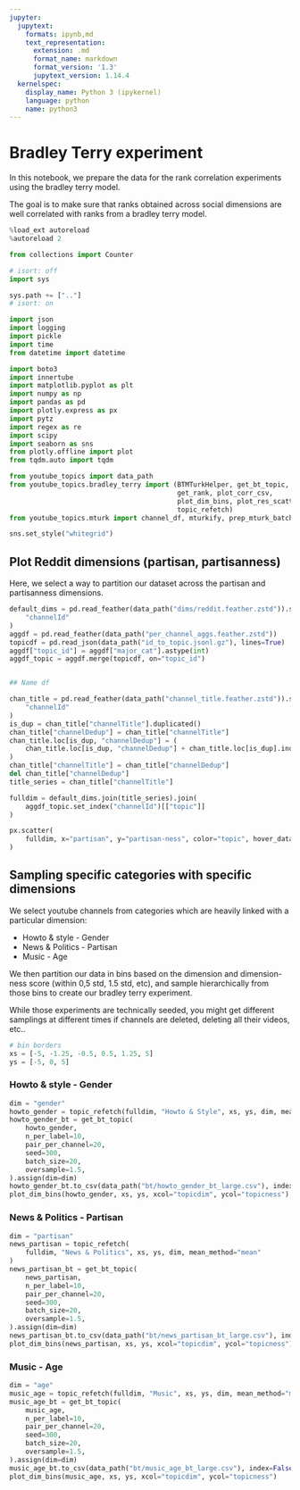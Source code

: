 ```yaml
---
jupyter:
  jupytext:
    formats: ipynb,md
    text_representation:
      extension: .md
      format_name: markdown
      format_version: '1.3'
      jupytext_version: 1.14.4
  kernelspec:
    display_name: Python 3 (ipykernel)
    language: python
    name: python3
---
```


# Bradley Terry experiment

In this notebook, we prepare the data for the rank correlation experiments using the bradley terry model.

The goal is to make sure that ranks obtained across social dimensions are well correlated with ranks from a bradley terry model.

```python
%load_ext autoreload
%autoreload 2
```

```python
from collections import Counter

# isort: off
import sys

sys.path += [".."]
# isort: on

import json
import logging
import pickle
import time
from datetime import datetime

import boto3
import innertube
import matplotlib.pyplot as plt
import numpy as np
import pandas as pd
import plotly.express as px
import pytz
import regex as re
import scipy
import seaborn as sns
from plotly.offline import plot
from tqdm.auto import tqdm

from youtube_topics import data_path
from youtube_topics.bradley_terry import (BTMTurkHelper, get_bt_topic,
                                          get_rank, plot_corr_csv,
                                          plot_dim_bins, plot_res_scatter,
                                          topic_refetch)
from youtube_topics.mturk import channel_df, mturkify, prep_mturk_batch

sns.set_style("whitegrid")
```

## Plot Reddit dimensions (partisan, partisanness)

Here, we select a way to partition our dataset across the partisan and partisanness dimensions.

```python
default_dims = pd.read_feather(data_path("dims/reddit.feather.zstd")).set_index(
    "channelId"
)
aggdf = pd.read_feather(data_path("per_channel_aggs.feather.zstd"))
topicdf = pd.read_json(data_path("id_to_topic.jsonl.gz"), lines=True)
aggdf["topic_id"] = aggdf["major_cat"].astype(int)
aggdf_topic = aggdf.merge(topicdf, on="topic_id")


## Name df

chan_title = pd.read_feather(data_path("channel_title.feather.zstd")).set_index(
    "channelId"
)
is_dup = chan_title["channelTitle"].duplicated()
chan_title["channelDedup"] = chan_title["channelTitle"]
chan_title.loc[is_dup, "channelDedup"] = (
    chan_title.loc[is_dup, "channelDedup"] + chan_title.loc[is_dup].index
)
chan_title["channelTitle"] = chan_title["channelDedup"]
del chan_title["channelDedup"]
title_series = chan_title["channelTitle"]

fulldim = default_dims.join(title_series).join(
    aggdf_topic.set_index("channelId")[["topic"]]
)
```

```python
px.scatter(
    fulldim, x="partisan", y="partisan-ness", color="topic", hover_data=["channelTitle"]
)
```

## Sampling specific categories with specific dimensions

We select youtube channels from categories which are heavily linked with a particular dimension:

- Howto & style - Gender
- News & Politics - Partisan
- Music - Age

We then partition our data in bins based on the dimension and dimension-ness score (within 0,5 std, 1.5 std, etc), and sample hierarchically from those bins to create our bradley terry experiment.

While those experiments are technically seeded, you might get different samplings at different times if channels are deleted, deleting all their videos, etc..

```python
# bin borders
xs = [-5, -1.25, -0.5, 0.5, 1.25, 5]
ys = [-5, 0, 5]
```

### Howto & style - Gender

```python
dim = "gender"
howto_gender = topic_refetch(fulldim, "Howto & Style", xs, ys, dim, mean_method="mean")
howto_gender_bt = get_bt_topic(
    howto_gender,
    n_per_label=10,
    pair_per_channel=20,
    seed=300,
    batch_size=20,
    oversample=1.5,
).assign(dim=dim)
howto_gender_bt.to_csv(data_path("bt/howto_gender_bt_large.csv"), index=False)
plot_dim_bins(howto_gender, xs, ys, xcol="topicdim", ycol="topicness")
```

### News & Politics - Partisan

```python
dim = "partisan"
news_partisan = topic_refetch(
    fulldim, "News & Politics", xs, ys, dim, mean_method="mean"
)
news_partisan_bt = get_bt_topic(
    news_partisan,
    n_per_label=10,
    pair_per_channel=20,
    seed=300,
    batch_size=20,
    oversample=1.5,
).assign(dim=dim)
news_partisan_bt.to_csv(data_path("bt/news_partisan_bt_large.csv"), index=False)
plot_dim_bins(news_partisan, xs, ys, xcol="topicdim", ycol="topicness")
```

### Music - Age

```python
dim = "age"
music_age = topic_refetch(fulldim, "Music", xs, ys, dim, mean_method="mean")
music_age_bt = get_bt_topic(
    music_age,
    n_per_label=10,
    pair_per_channel=20,
    seed=300,
    batch_size=20,
    oversample=1.5,
).assign(dim=dim)
music_age_bt.to_csv(data_path("bt/music_age_bt_large.csv"), index=False)
plot_dim_bins(music_age, xs, ys, xcol="topicdim", ycol="topicness")
```
